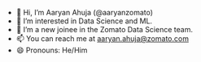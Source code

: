 - 👋 Hi, I’m Aaryan Ahuja (@aaryanzomato)
- 👀 I’m interested in Data Science and ML.
- 🌱 I’m a new joinee in the Zomato Data Science team.
- 📫 You can reach me at aaryan.ahuja@zomato.com
- 😄 Pronouns: He/Him

<!---
aaryanzomato/aaryanzomato is a ✨ special ✨ repository because its `README.md` (this file) appears on your GitHub profile.
You can click the Preview link to take a look at your changes.
--->
